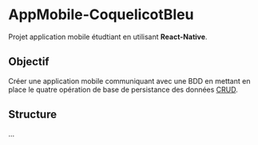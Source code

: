 # AppMobile-CoquelicotBleu

Projet application mobile étudtiant en utilisant **React-Native**.

## Objectif

Créer une application mobile communiquant avec une BDD en mettant en place le quatre opération de base de persistance des données [CRUD](https://fr.wikipedia.org/wiki/CRUD).

## Structure

...
